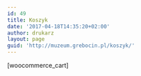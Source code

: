 ```yaml
---
id: 49
title: Koszyk
date: '2017-04-18T14:35:20+02:00'
author: drukarz
layout: page
guid: 'http://muzeum.grebocin.pl/koszyk/'
---
```


\[woocommerce\_cart\]